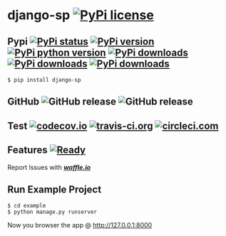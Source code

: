 # django-sp [![PyPi license](https://img.shields.io/pypi/l/django-sp.svg)](https://pypi.python.org/pypi/django_errors)

## Pypi [![PyPi status](https://img.shields.io/pypi/status/django-sp.svg)](https://pypi.python.org/pypi/django_errors) [![PyPi version](https://img.shields.io/pypi/v/django-sp.svg)](https://pypi.python.org/pypi/django_errors) [![PyPi python version](https://img.shields.io/pypi/pyversions/django-sp.svg)](https://pypi.python.org/pypi/django_errors) [![PyPi downloads](https://img.shields.io/pypi/dm/django-sp.svg)](https://pypi.python.org/pypi/django_errors) [![PyPi downloads](https://img.shields.io/pypi/dw/django-sp.svg)](https://pypi.python.org/pypi/django_errors) [![PyPi downloads](https://img.shields.io/pypi/dd/django-sp.svg)](https://pypi.python.org/pypi/django_errors)

	$ pip install django-sp

## GitHub ![GitHub release](https://img.shields.io/github/tag/DLRSP/django-sp.svg) ![GitHub release](https://img.shields.io/github/release/DLRSP/django-sp.svg)

## Test [![codecov.io](https://codecov.io/github/DLRSP/django-sp/coverage.svg?branch=master)](https://codecov.io/github/DLRSP/django-sp?branch=master) [![travis-ci.org](https://travis-ci.org/DLRSP/django-sp.svg?branch=master)](https://travis-ci.org/DLRSP/django-sp) [![circleci.com](https://circleci.com/gh/DLRSP/django-sp.svg?style=shield&circle-token=b2c2b63556f8dfc17f9058adfbaae1fd16b3bc01)](https://circleci.com/gh/DLRSP/django-sp)

## Features [![Ready](https://badge.waffle.io/DLRSP/django-sp.png?label=Ready)](https://waffle.io/DLRSP/django-sp)

Report Issues with [***waffle.io***](https://waffle.io/DLRSP/django-sp/join)

## Run Example Project

	$ cd example
	$ python manage.py runserver

Now you browser the app @ http://127.0.0.1:8000

